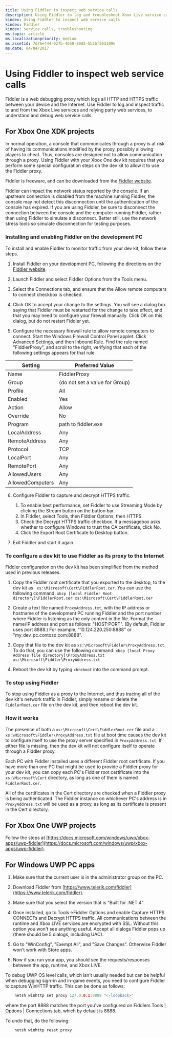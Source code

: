 ```yaml
---
title: Using Fiddler to inspect web service calls
description: Using Fiddler to log and troubleshoot Xbox Live service calls.
kindex: Using Fiddler to inspect web service calls
kindex: Fiddler
kindex: service calls, troubleshooting
ms.topic: article
ms.localizationpriority: medium
ms.assetid: 7d76e444-027b-4659-80d5-5b2bf56d199e
ms.date: 04/04/2017
---
```







# Using Fiddler to inspect web service calls

Fiddler is a web debugging proxy which logs all HTTP and HTTPS traffic between your device and the Internet.
Use Fiddler to log and inspect traffic to and from the Xbox Live services and relying party web services, to understand and debug web service calls.







## For Xbox One XDK projects

In normal operation, a console that communicates through a proxy is at risk of having its communications modified by the proxy, possibly allowing players to cheat.
Thus, consoles are designed not to allow communication through a proxy.
Using Fiddler with your Xbox One dev kit requires that you perform some special configuration steps on the dev kit to allow it to use the Fiddler proxy.

Fiddler is freeware, and can be downloaded from the [Fiddler website](https://www.telerik.com/fiddler/).

Fiddler can impact the network status reported by the console.
If an upstream connection is disabled from the machine running Fiddler, the console may not detect this disconnection until the authentication of the console has expired.
If you are using Fiddler, be sure to disconnect the connection between the console and the computer running Fiddler, rather than using Fiddler to simulate a disconnect.
Better still, use the network stress tools so simulate disconnection for testing purposes.


### Installing and enabling Fiddler on the development PC

To install and enable Fiddler to monitor traffic from your dev kit, follow these steps.

1. Install Fiddler on your development PC, following the directions on the [Fiddler website](https://www.telerik.com/fiddler/).

2. Launch Fiddler and select Fiddler Options from the Tools menu.

3. Select the Connections tab, and ensure that the Allow remote computers to connect checkbox is checked.

4. Click OK to accept your change to the settings.
   You will see a dialog box saying that Fiddler must be restarted for the change to take effect, and that you may need to configure your firewall manually.
   Click OK on this dialog, but do not restart Fiddler yet.

5. Configure the necessary firewall rule to allow remote computers to connect.
   Start the Windows Firewall Control Panel applet.
   Click Advanced Settings, and then Inbound Rule.
   Find the rule named "FiddlerProxy", and scroll to the right, verifying that each of the following settings appears for that rule.

| Setting          | Preferred Value                |
|------------------|--------------------------------|
| Name             | FiddlerProxy                   |
| Group            | (do not set a value for Group) |
| Profile          | All                            |
| Enabled          | Yes                            |
| Action           | Allow                          |
| Override         | No                             |
| Program          | path to fiddler.exe            |
| LocalAddress     | Any                            |
| RemoteAddress    | Any                            |
| Protocol         | TCP                            |
| LocalPort        | Any                            |
| RemotePort       | Any                            |
| AllowedUsers     | Any                            |
| AllowedComputers | Any                            |

6. Configure Fiddler to capture and decrypt HTTPS traffic.
    1. To enable best performance, set Fiddler to use Streaming Mode by clicking the Stream button on the button bar.
    1. In Fiddler, select Tools, then Fiddler Options, then HTTPS.
    1. Check the Decrypt HTTPS traffic checkbox. If a messagebox asks whether to configure Windows to trust the CA certificate, click No.
    1. Click the Export Root Certificate to Desktop button.

7. Exit Fiddler and start it again.


### To configure a dev kit to use Fiddler as its proxy to the Internet

Fiddler configuration on the dev kit has been simplified from the method used in previous releases.

1. Copy the Fiddler root certificate that you exported to the desktop, to the dev kit as ``` xs:\Microsoft\Cert\FiddlerRoot.cer```.
   You can use the following command: ```xbcp [local Fiddler Root directory]\FiddlerRoot.cer xs:\Microsoft\Cert\FiddlerRoot.cer```

2. Create a text file named ```ProxyAddress.txt```, with the IP address or hostname of the development PC running Fiddler and the port number where Fiddler is listening as the only content in the file.
   Format the name/IP address and port as follows: "HOST:PORT". (By default, Fiddler uses port 8888.) For example, "10.124.220.250:8888" or "my_dev_pc.contoso.com:8888".

3. Copy that file to the dev kit as `xs:\Microsoft\Fiddler\ProxyAddress.txt`.
   To do that, you can use the following command: ```xbcp [local Proxy Address file directory]\ProxyAddress.txt xs:\Microsoft\Fiddler\ProxyAddress.txt```

4. Reboot the dev kit by typing ```xbreboot``` into the command prompt.


### To stop using Fiddler

To stop using Fiddler as a proxy to the Internet, and thus tracing all of the dev kit's network traffic in Fiddler, simply rename or delete the `FiddlerRoot.cer` file on the dev kit, and then reboot the dev kit.


### How it works

The presence of both a `xs:\Microsoft\Cert\FiddlerRoot.cer` file and a `xs:\Microsoft\Fiddler\ProxyAddress.txt` file at boot time causes the dev kit to configure itself to use the proxy server specified in `ProxyAddress.txt`.
If either file is missing, then the dev kit will not configure itself to operate through a Fiddler proxy.

Each PC with Fiddler installed uses a different Fiddler root certificate.
If you have more than one PC that might be used to provide a Fiddler proxy for your dev kit, you can copy each PC's Fiddler root certificate into the `xs:\Microsoft\Cert` directory, as long as one of them is named `FiddlerRoot.cer`.

All of the certificates in the Cert directory are checked when a Fiddler proxy is being authenticated.
The Fiddler instance on whichever PC's address is in `ProxyAddress.txt` will be used as a proxy, as long as its certificate is present in the Cert directory.


## For Xbox One UWP projects

Follow the steps at [https://docs.microsoft.com/windows/uwp/xbox-apps/uwp-fiddler](https://docs.microsoft.com/windows/uwp/xbox-apps/uwp-fiddler).


## For Windows UWP PC apps

1. Make sure that the current user is in the administrator group on the PC.

2. Download Fiddler from [https://www.telerik.com/fiddler](https://www.telerik.com/fiddler).

3. Make sure that you select the version that is "Built for .NET 4".

4. Once installed, go to Tools->Fiddler Options and enable Capture HTTPS CONNECTs and Decrypt HTTPS traffic.
   All communications between the runtime and Xbox LIVE services are encrypted with SSL.
   Without this option you won't see anything useful.
   Accept all dialogs Fiddler pops up (there should be 5 dialogs, including UAC).

5. Go to "WinConfig", "Exempt All", and "Save Changes".  Otherwise Fiddler won't work with Store apps.

6. Now if you run your app, you should see the requests/responses between the app, runtime, and Xbox LIVE.

To debug UWP OS level calls, which isn't usually needed but can be helpful when debugging sign-in and in-game events, you need to configure Fiddler to capture WinHTTP traffic.
This can be done as follows:

```cpp
    netsh winhttp set proxy 127.0.0.1:8888 "<-loopback>"
```
where the port 8888 matches the port you've configured on Fiddlers Tools | Options | Connections tab, which by default is 8888.

To undo that, do the following:
```cpp
    netsh winhttp reset proxy
```
